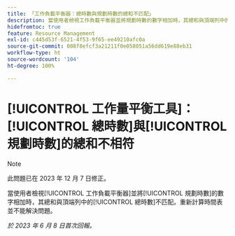 ```yaml
---
title: 「工作負載平衡器：總時數與規劃時數的總和不匹配」
description: 當使用者檢視工作負載平衡器並將規劃時數的數字相加時，其總和與頂端列中的總時數不匹配。重新計算時間表並不能解決問題。
hidefromtoc: true
feature: Resource Management
exl-id: c445d53f-6521-4f53-9f65-ee49210afc0a
source-git-commit: 008f8efcf3a21211f0e058051a56dd619e88eb31
workflow-type: ht
source-wordcount: '104'
ht-degree: 100%

---
```


# [!UICONTROL 工作量平衡工具]：[!UICONTROL 總時數]與[!UICONTROL 規劃時數]的總和不相符

>[!NOTE]
>
>此問題已在 2023 年 12 月 7 日修正。

當使用者檢視[!UICONTROL 工作負載平衡器]並將[!UICONTROL 規劃時數]的數字相加時，其總和與頂端列中的[!UICONTROL 總時數]不匹配。重新計算時間表並不能解決問題。

_於 2023 年 6 月 8 日首次回報。_
